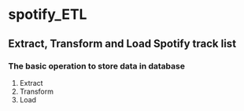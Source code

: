 # spotify_ETL

<h2>Extract, Transform and Load  Spotify track list</h2>

<h3>The basic operation to store data in database</h3>
<ol>
  <li>  Extract </li>
  <li>  Transform </li>
  <li>  Load </li>
  </ol>

